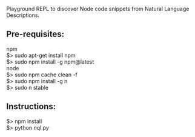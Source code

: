 Playground REPL to discover Node code snippets from Natural Language
Descriptions.

## Pre-requisites:
  npm<br>
   $> sudo apt-get install npm<br>
   $> sudo npm install -g npm@latest<br>
  node<br>
   $> sudo npm cache clean -f<br>
   $> sudo npm install -g n<br>
   $> sudo n stable<br>

## Instructions:

$> npm install<br>
$> python nql.py
